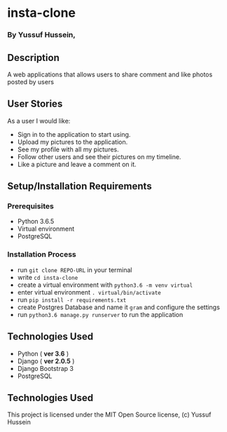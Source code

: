 # insta-clone

### By **Yussuf Hussein**, 


## Description

A web applications that allows users to share comment and like photos posted by users

## User Stories
As a user I would like:
* Sign in to the application to start using.
* Upload my pictures to the application.
* See my profile with all my pictures.
* Follow other users and see their pictures on my timeline.
* Like a picture and leave a comment on it.


## Setup/Installation Requirements

### Prerequisites
* Python 3.6.5
* Virtual environment
* PostgreSQL


### Installation Process
* run `git clone REPO-URL` in your terminal
* write `cd insta-clone`
* create a virtual environment with `python3.6 -m venv virtual`
* enter virtual environment `. virtual/bin/activate`
* run `pip install -r requirements.txt`
* create Postgres Database and name it `gram` and configure the settings
* run `python3.6 manage.py runserver` to run the application



## Technologies Used
- Python ( **ver 3.6** )
- Django ( **ver 2.0.5** )
- Django Bootstrap 3
- PostgreSQL

## Technologies Used

This project is licensed under the MIT Open Source license, (c) Yussuf Hussein




